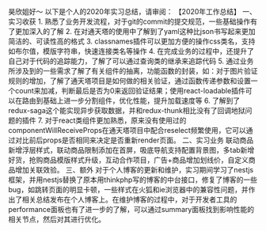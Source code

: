 昊欣姐好～
    以下是个人的2020年实习总结，请审阅：
【2020年工作总结】
    一、实习收获
        1. 熟悉了业务开发流程，对于git的commit的提交规范，一些基础操作有了更加深入的了解
        2. 在对通天塔的使用中了解到了yaml这种比json书写起来更加简洁的、可读性高的格式
        3. classnames插件可以更加方便的操作css类名，支持如布尔值，模版字符串，快速连接类名等操作
        4. 在完成业务的过程中，还提升了自己对于代码的追踪能力，了解了可以通过查询类的继承来追踪代码
        5. 通过业务所涉及到的一些需求了解了有关组件的抽离，功能函数的封装，如：对于图片验证规则的增加，了解了通天塔项目是如何做的相关验证，通过函数传递参数和设置一个count来加减，判断最后是否为0来返回验证结果；使用react-loadable插件可以在路由到基础上进一步分割组件，优化性能，提升加载速度等
        6. 了解到了redux-saga这个能实现异步获取数据，并和redux-thunk相比没有了回调地狱问题的插件
        7. 对于react类组件更加熟悉，原来没有使用过的componentWillReceiveProps在通天塔项目中配合reselect频繁使用，它可以通过对比前后props是否相同来决定是否重新render页面。
    二、实习业务
        联动商品新增浮层样式，联动商品限制添加在首屏，吸底导航支持配置背景图，多tab新增好货，抢购商品模版样式升级，互动合作项目，广告+商品增加划线价，自定义商品增加关联效验。
    三、额外
    对于个人博客的更新和维护，实习期间学习了nestjs框架，并用nestjs替换了原本用thinkphp写的博客的中台接口，修复了博客的一些bug，如跳转页面的明显卡顿，一些样式在火狐和ie浏览器中的兼容性问题，并作出了相关总结发布在个人博客上。在维护博客的过程中，对于开发者工具的performance面板也有了进一步的了解，可以通过summary面板找到影响性能的相关节点，然后对其进行优化。